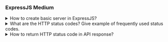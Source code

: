 ### ExpressJS Medium

<details>
  <summary>How to create basic server in ExpressJS?</summary>

Creating a basic server in `Express.js` is an easy process. Express.js is a commonly used web application framework for Node.js that simplifies the task of building web applications and APIs. Here are the steps you can follow to create a basic server using Express.js:

1. **Install Node.js and npm :**
   Assuming you have already knowledge about the `Node.js`

2. **Initialize your project :**
   Create a new directory for your project Run the `npm init -y` command to initialize a new Node.js project and create a `package.json` file .

3. **Install Express :**
   Install Express.js as a dependency for your project using the `npm install express` command:

4. **Create your server file index.js :**
   Create a new file `index.js` using the JavaScript module system. Update the `package.json` file with `"type": "module"`, and open it in your preferred code editor, preferably Visual Studio Code."

5. **Write the server code :**

```js showLineNumbers=true
import express from "express";
import dotenv from "dotenv";
dotenv.config();

const app = express();
app.use(express.json());

const PORT = process.env.PORT || 5000; // default PORT for development or  5000

// Define routes
app.post("/students", (req, res) => {
  // In real life scenario we process the data from the server and return the results to clients
  const student = {
    name: "Saurabh Jaykar",
    age: "22",
    email: "json@gmail.com",
  };
  res.json({
    success: true,
    data: student,
    message: "students add successfully",
  });
});
app.get("/students", (req, res) => {
  const students = [];
  res.json({
    success: true,
    data: students,
    message: "All students Fetch successfully",
  });
});

// Start the server
app.listen(PORT, () => {
  console.log(`Server listening at port : ${PORT}`);
});
```

## Express.js Server for Students Data :

This code is a basic setup for a backend server using Express.js, a JavaScript framework.

There are two main things it does: one is **add a student** when you ask it to (`POST /students`), and the other is to give you a **list of all students** (`GET /students`).

When you add a student, it says it worked and gives you some student details in JSON format. When you ask for all students, it says it's successful but gives you an empty list (assuming the student's data).

The server runs on a default port of 5000 but can use a different one if you want. It's the behind-the-scenes part that takes care of managing student data.

</details>

<details>
  <summary>What are the HTTP status codes? Give example of frequently used status codes.</summary>
  HTTP status codes are three-digit numbers returned by a web server in response to a client's request made to the server. They indicate the success or failure of the request. <br/> <br/>

#### Here the some example of HTTP status code ⬇

**1. 1XX (Informational)📝**

- `100 Continue:` The client should continue with its request.

**2. 2XX (Success)😀**

- `200 OK:` The request was successful.
- `201 Created:` The request was successful, and a new resource was created.
- `204 No Content:` The server successfully processed the request but there is no content to send in the response.

**3. 3XX (Redirection)🎯**

- `301 Moved Permanently`: The requested resource has been permanently moved to a new location.
- `302 Found`: The requested resource has been temporarily moved to a different location.
- `304 Not Modified`: Indicates that the resource has not been modified since the version specified by the request
  headers.

**4. 4XX (Client Error)❌**

- `400 Bad Request`: The server cannot process the request due to a client error.
- `401 Unauthorized`: The request requires authentication.
- `403 Forbidden`: The server understood the request, but it refuses to authorize it.
- `404 Not Found`: The requested resource could not be found on the server.

**5. 5XX (Server Error)😱**

- `500 Internal Server Error`: A generic error message returned when an unexpected condition was encountered by the server.
- `502 Bad Gateway`: The server, while acting as a gateway or proxy, received an invalid response from an upstream server.
- `503 Service Unavailable`: The server is not ready to handle the request. Common causes are a server that is down for maintenance or is overloaded.

</details>

<details>
  <summary>How to return HTTP status code in API response?</summary>
  Returning HTTP status codes in API responses is outcome of a request to the client.

```js
app.get("/api/health", (req, res) => {
  res.status(200).json({
    message: "All Good",
  });
});
```

</details>
